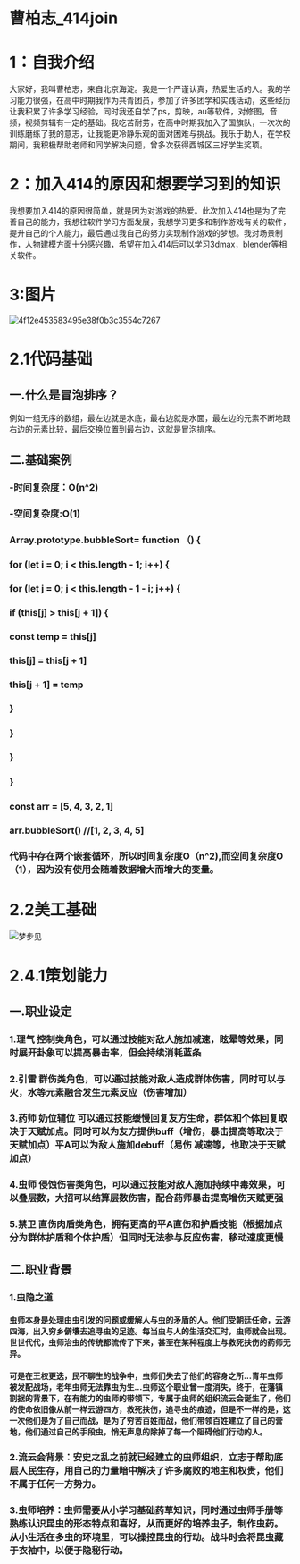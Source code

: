 # 曹柏志_414join
# 1：自我介绍
大家好，我叫曹柏志，来自北京海淀。我是一个严谨认真，热爱生活的人。我的学习能力很强，在高中时期我作为共青团员，参加了许多团学和实践活动，这些经历让我积累了许多学习经验，同时我还自学了ps，剪映，au等软件，对修图，音频，视频剪辑有一定的基础。我吃苦耐劳，在高中时期我加入了国旗队，一次次的训练磨练了我的意志，让我能更冷静乐观的面对困难与挑战。我乐于助人，在学校期间，我积极帮助老师和同学解决问题，曾多次获得西城区三好学生奖项。
# 2：加入414的原因和想要学习到的知识
我想要加入414的原因很简单，就是因为对游戏的热爱。此次加入414也是为了完善自己的能力，我想往软件学习方面发展，我想学习更多和制作游戏有关的软件，提升自己的个人能力，最后通过我自己的努力实现制作游戏的梦想。我对场景制作，人物建模方面十分感兴趣，希望在加入414后可以学习3dmax，blender等相关软件。
# 3:图片
![4f12e453583495e38f0b3c3554c7267](https://github.com/Yozorawo/CaoBaiZhi_414join/assets/146621057/746475ea-ec28-44f0-a971-e6d4adf603ce)
# 2.1代码基础
## 一.什么是冒泡排序？
例如一组无序的数组，最左边就是水底，最右边就是水面，最左边的元素不断地跟右边的元素比较，最后交换位置到最右边，这就是冒泡排序。
## 二.基础案例
### -时间复杂度：O(n^2)
### -空间复杂度:O(1)
### Array.prototype.bubbleSort= function （) {
###       for (let i = 0; i < this.length - 1; i++) {               
###           for (let j = 0; j < this.length - 1 - i; j++) {           
###              if (this[j] > this[j + 1]) {
###                const temp = this[j]
###                this[j] = this[j + 1]
###                this[j + 1] = temp
###              }
###         ｝
###     }
### ｝
### const arr = [5, 4, 3, 2, 1]

### arr.bubbleSort() //[1, 2, 3, 4, 5]
### 代码中存在两个嵌套循环，所以时间复杂度O（n^2),而空间复杂度O（1），因为没有使用会随着数据增大而增大的变量。


# 2.2美工基础
![梦步见](https://github.com/Yozorawo/CaoBaiZhi_414join/assets/146621057/6ba480d5-6594-42b1-a0e1-cc7356d68d40)
# 2.4.1策划能力
## 一.职业设定
### 1.理气 控制类角色，可以通过技能对敌人施加减速，眩晕等效果，同时展开卦象可以提高暴击率，但会持续消耗蓝条
### 2.引雷 群伤类角色，可以通过技能对敌人造成群体伤害，同时可以与火，水等元素融合发生元素反应（伤害增加）
### 3.药师 奶位辅位 可以通过技能缓慢回复友方生命，群体和个体回复取决于天赋加点。同时可以为友方提供buff（增伤，暴击提高等取决于天赋加点）平A可以为敌人施加debuff（易伤 减速等，也取决于天赋加点）
### 4.虫师 侵蚀伤害类角色，可以通过技能对敌人施加持续中毒效果，可以叠层数，大招可以结算层数伤害，配合药师暴击提高增伤天赋更强
### 5.禁卫 直伤肉盾类角色，拥有更高的平A直伤和护盾技能（根据加点分为群体护盾和个体护盾）但同时无法参与反应伤害，移动速度更慢
## 二.职业背景
### 1.虫隐之道
#### 虫师本身是处理由虫引发的问题或缓解人与虫的矛盾的人。他们受朝廷任命，云游四海，出入穷乡僻壤去追寻虫的足迹。每当虫与人的生活交汇时，虫师就会出现。世世代代，虫师治虫的传统都流传了下来，甚至在某种程度上与救死扶伤的药师无异。
#### 可是在王权更迭，民不聊生的战争中，虫师们失去了他们的容身之所…青年虫师被发配战场，老年虫师无法靠虫为生…虫师这个职业曾一度消失，终于，在藩镇割据的背景下，在有能力的虫师的带领下，专属于虫师的组织流云会诞生了，他们的使命依旧像从前一样云游四方，救死扶伤，追寻虫的痕迹，但是不一样的是，这一次他们是为了自己而战，是为了穷苦百姓而战，他们带领百姓建立了自己的营地，他们通过自己的手段虫，悄无声息的除掉了每一个阻碍他们行动的人。
### 2.流云会背景：安史之乱之前就已经建立的虫师组织，立志于帮助底层人民生存，用自己的力量暗中解决了许多腐败的地主和权贵，他们不属于任何一方势力。
### 3.虫师培养：虫师需要从小学习基础药草知识，同时通过虫师手册等熟练认识昆虫的形态特点和喜好，从而更好的培养虫子，制作虫药。从小生活在多虫的环境里，可以操控昆虫的行动。战斗时会将昆虫藏于衣袖中，以便于隐秘行动。







